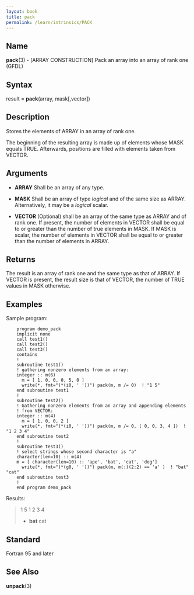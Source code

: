 ```yaml
---
layout: book
title: pack
permalink: /learn/intrinsics/PACK
---
```

## __Name__

__pack__(3) - \[ARRAY CONSTRUCTION\] Pack an array into an array of rank one
(GFDL)

## __Syntax__

result = __pack__(array, mask\[,vector\])

## __Description__

Stores the elements of ARRAY in an array of rank one.

The beginning of the resulting array is made up of elements whose MASK
equals TRUE. Afterwards, positions are filled with elements taken from
VECTOR.

## __Arguments__

  - __ARRAY__
    Shall be an array of any type.

  - __MASK__
    Shall be an array of type _logical_ and of the same size as ARRAY.
    Alternatively, it may be a _logical_ scalar.

  - __VECTOR__
    (Optional) shall be an array of the same type as ARRAY and of rank
    one. If present, the number of elements in VECTOR shall be equal to
    or greater than the number of true elements in MASK. If MASK is
    scalar, the number of elements in VECTOR shall be equal to or
    greater than the number of elements in ARRAY.

## __Returns__

The result is an array of rank one and the same type as that of ARRAY.
If VECTOR is present, the result size is that of VECTOR, the number of
TRUE values in MASK otherwise.

## __Examples__

Sample program:

```
    program demo_pack
    implicit none
    call test1()
    call test2()
    call test3()
    contains
    !
    subroutine test1()
    ! gathering nonzero elements from an array:
    integer :: m(6)
      m = [ 1, 0, 0, 0, 5, 0 ]
      write(*, fmt="(*(i0, ' '))") pack(m, m /= 0)  ! "1 5"
    end subroutine test1
    !
    subroutine test2()
    ! Gathering nonzero elements from an array and appending elements
    ! from VECTOR:
    integer :: m(4)
      m = [ 1, 0, 0, 2 ]
      write(*, fmt="(*(i0, ' '))") pack(m, m /= 0, [ 0, 0, 3, 4 ])  ! "1 2 3 4"
    end subroutine test2
    !
    subroutine test3()
    ! select strings whose second character is "a"
    character(len=10) :: m(4)
    m = [ character(len=10) :: 'ape', 'bat', 'cat', 'dog']
      write(*, fmt="(*(g0, ' '))") pack(m, m(:)(2:2) == 'a' )  ! "bat" "cat"
    end subroutine test3
    !
    end program demo_pack
```

Results:

> 1 5 1 2 3 4
>
>   - __bat__
>     cat

## __Standard__

Fortran 95 and later

## __See Also__

__unpack__(3)
